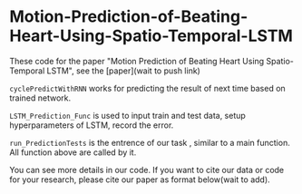 # Motion-Prediction-of-Beating-Heart-Using-Spatio-Temporal-LSTM
These code for the paper "Motion Prediction of Beating Heart Using Spatio-Temporal LSTM", see the [paper](wait to push link)

`cyclePredictWithRNN` works for predicting the result of next time based on trained network.

`LSTM_Prediction_Func` is used to input train and test data, setup hyperparameters of LSTM, record the error.

`run_PredictionTests` is the entrence of our task , similar to a main function. All function above are called by it.

You can see more details in our code. If you want to cite our data or code for your research, please cite our paper as format below(wait to add).
